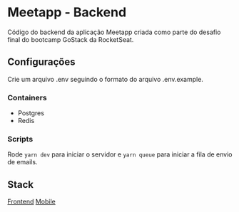 # Meetapp - Backend

Código do backend da aplicação Meetapp criada como parte do desafio final do bootcamp GoStack da RocketSeat.

## Configurações

Crie um arquivo .env seguindo o formato do arquivo .env.example.

### Containers

- Postgres
- Redis

### Scripts

Rode `yarn dev` para iniciar o servidor e `yarn queue` para iniciar a fila de envio de emails.

## Stack

[Frontend](https://github.com/loop777/meetup-frontend)
[Mobile](https://github.com/loop777/meetup-mobile)

